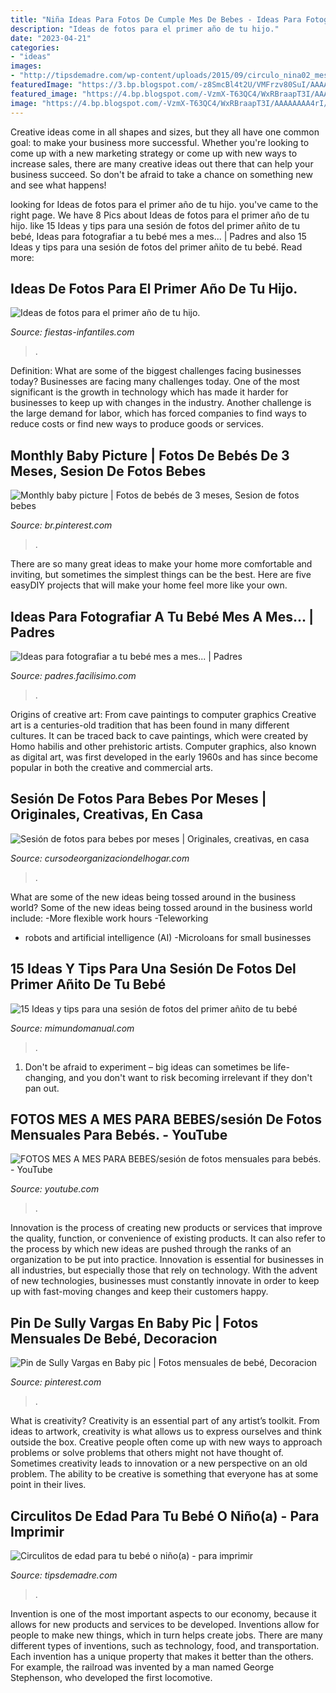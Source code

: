 ```yaml
---
title: "Niña Ideas Para Fotos De Cumple Mes De Bebes - Ideas Para Fotografiar A Tu Bebé Mes A Mes..."
description: "Ideas de fotos para el primer año de tu hijo."
date: "2023-04-21"
categories:
- "ideas"
images:
- "http://tipsdemadre.com/wp-content/uploads/2015/09/circulo_nina02_meses.jpg"
featuredImage: "https://3.bp.blogspot.com/-z8SmcBl4t2U/VMFrzv80SuI/AAAAAAAAA6I/pI0QuqD8UcM/s900/080912_Monthly-Baby-Photos-1-Year-Collage-e1344525949878.jpg"
featured_image: "https://4.bp.blogspot.com/-VzmX-T63QC4/WxRBraapT3I/AAAAAAAA4rI/wjbDPwIRgFAq3Omm9WXJvI7zPbTHQSGOgCLcBGAs/s320/ideas-para-tomar-fotos-a-tu-bebe-cumple-mes5.jpg"
image: "https://4.bp.blogspot.com/-VzmX-T63QC4/WxRBraapT3I/AAAAAAAA4rI/wjbDPwIRgFAq3Omm9WXJvI7zPbTHQSGOgCLcBGAs/s320/ideas-para-tomar-fotos-a-tu-bebe-cumple-mes5.jpg"
---
```



Creative ideas come in all shapes and sizes, but they all have one common goal: to make your business more successful. Whether you're looking to come up with a new marketing strategy or come up with new ways to increase sales, there are many creative ideas out there that can help your business succeed. So don't be afraid to take a chance on something new and see what happens!

	

		
looking for Ideas de fotos para el primer año de tu hijo. you've came to the right page. We have 8 Pics about Ideas de fotos para el primer año de tu hijo. like 15 Ideas y tips para una sesión de fotos del primer añito de tu bebé, Ideas para fotografiar a tu bebé mes a mes... | Padres and also 15 Ideas y tips para una sesión de fotos del primer añito de tu bebé. Read more:
		
    
## Ideas De Fotos Para El Primer Año De Tu Hijo.

<img loading=lazy src="http://fiestas-infantiles.com/wp-content/uploads/2012/07/primer-cumpleanos-del-bebe.jpg" onerror="this.onerror=null;this.src='https://tse4.mm.bing.net/th?id=OIP.hhlEE15MgpNT7tcgQKgnUAHaLj&amp;pid=15.1';" alt="Ideas de fotos para el primer año de tu hijo.">

_Source: fiestas-infantiles.com_

>. 

	

Definition: What are some of the biggest challenges facing businesses today?
Businesses are facing many challenges today. One of the most significant is the growth in technology which has made it harder for businesses to keep up with changes in the industry. Another challenge is the large demand for labor, which has forced companies to find ways to reduce costs or find new ways to produce goods or services.

    
## Monthly Baby Picture | Fotos De Bebés De 3 Meses, Sesion De Fotos Bebes

<img loading=lazy src="https://i.pinimg.com/736x/2e/de/46/2ede46ce07ed1a26e67e527ce1ed6bb2.jpg" onerror="this.onerror=null;this.src='https://tse2.mm.bing.net/th?id=OIP.xb4QzBRl0NNKA_Kvy5VhzgHaLL&amp;pid=15.1';" alt="Monthly baby picture | Fotos de bebés de 3 meses, Sesion de fotos bebes">

_Source: br.pinterest.com_

>. 

	

There are so many great ideas to make your home more comfortable and inviting, but sometimes the simplest things can be the best. Here are five easyDIY projects that will make your home feel more like your own.

    
## Ideas Para Fotografiar A Tu Bebé Mes A Mes... | Padres

<img loading=lazy src="https://3.bp.blogspot.com/-z8SmcBl4t2U/VMFrzv80SuI/AAAAAAAAA6I/pI0QuqD8UcM/s900/080912_Monthly-Baby-Photos-1-Year-Collage-e1344525949878.jpg" onerror="this.onerror=null;this.src='https://tse1.mm.bing.net/th?id=OIP.aaDDJd3-z0pjfZcESp6FPwAAAA&amp;pid=15.1';" alt="Ideas para fotografiar a tu bebé mes a mes... | Padres">

_Source: padres.facilisimo.com_

>. 

	

Origins of creative art: From cave paintings to computer graphics
Creative art is a centuries-old tradition that has been found in many different cultures. It can be traced back to cave paintings, which were created by Homo habilis and other prehistoric artists. Computer graphics, also known as digital art, was first developed in the early 1960s and has since become popular in both the creative and commercial arts.

    
## Sesión De Fotos Para Bebes Por Meses | Originales, Creativas, En Casa

<img loading=lazy src="https://cursodeorganizaciondelhogar.com/wp-content/uploads/2017/08/ideas-para-la-fotografía-que-enmarca-los-primeros-doce-meses-del-bebe-8.jpg" onerror="this.onerror=null;this.src='https://tse1.mm.bing.net/th?id=OIP.3tui6diBMlBuU9AhaemKnAHaLV&amp;pid=15.1';" alt="Sesión de fotos para bebes por meses | Originales, creativas, en casa">

_Source: cursodeorganizaciondelhogar.com_

>. 

	

What are some of the new ideas being tossed around in the business world?
Some of the new ideas being tossed around in the business world include: 
-More flexible work hours 
-Teleworking 
- robots and artificial intelligence (AI) 
-Microloans for small businesses

    
## 15 Ideas Y Tips Para Una Sesión De Fotos Del Primer Añito De Tu Bebé

<img loading=lazy src="https://4.bp.blogspot.com/-VzmX-T63QC4/WxRBraapT3I/AAAAAAAA4rI/wjbDPwIRgFAq3Omm9WXJvI7zPbTHQSGOgCLcBGAs/s320/ideas-para-tomar-fotos-a-tu-bebe-cumple-mes5.jpg" onerror="this.onerror=null;this.src='https://tse4.mm.bing.net/th?id=OIP.TedBKxDMXS6WAK2-qWxL_AAAAA&amp;pid=15.1';" alt="15 Ideas y tips para una sesión de fotos del primer añito de tu bebé">

_Source: mimundomanual.com_

>. 

	

1. Don't be afraid to experiment – big ideas can sometimes be life-changing, and you don't want to risk becoming irrelevant if they don't pan out.

    
## FOTOS MES A MES PARA BEBES/sesión De Fotos Mensuales Para Bebés. - YouTube

<img loading=lazy src="https://i.ytimg.com/vi/AaLO7wa5aP8/maxresdefault.jpg" onerror="this.onerror=null;this.src='https://tse2.mm.bing.net/th?id=OIP.k2AX3U942H3B7V3cpl75hAHaEK&amp;pid=15.1';" alt="FOTOS MES A MES PARA BEBES/sesión de fotos mensuales para bebés. - YouTube">

_Source: youtube.com_

>. 

	

Innovation is the process of creating new products or services that improve the quality, function, or convenience of existing products. It can also refer to the process by which new ideas are pushed through the ranks of an organization to be put into practice. Innovation is essential for businesses in all industries, but especially those that rely on technology. With the advent of new technologies, businesses must constantly innovate in order to keep up with fast-moving changes and keep their customers happy.

    
## Pin De Sully Vargas En Baby Pic | Fotos Mensuales De Bebé, Decoracion

<img loading=lazy src="https://i.pinimg.com/originals/75/72/68/757268db4361812a728cc0e943ec81f3.jpg" onerror="this.onerror=null;this.src='https://tse3.mm.bing.net/th?id=OIP.Wg6sX944DtXax0hOI6htfQHaJ4&amp;pid=15.1';" alt="Pin de Sully Vargas en Baby pic | Fotos mensuales de bebé, Decoracion">

_Source: pinterest.com_

>. 

	

What is creativity?
Creativity is an essential part of any artist’s toolkit. From ideas to artwork, creativity is what allows us to express ourselves and think outside the box. Creative people often come up with new ways to approach problems or solve problems that others might not have thought of. Sometimes creativity leads to innovation or a new perspective on an old problem. The ability to be creative is something that everyone has at some point in their lives.

    
## Circulitos De Edad Para Tu Bebé O Niño(a) - Para Imprimir

<img loading=lazy src="http://tipsdemadre.com/wp-content/uploads/2015/09/circulo_nina02_meses.jpg" onerror="this.onerror=null;this.src='https://tse4.mm.bing.net/th?id=OIP.KhF5REATEfkEQ5zbY_UfAQHaJl&amp;pid=15.1';" alt="Circulitos de edad para tu bebé o niño(a) - para imprimir">

_Source: tipsdemadre.com_

>. 

	

Invention is one of the most important aspects to our economy, because it allows for new products and services to be developed. Inventions allow for people to make new things, which in turn helps create jobs. There are many different types of inventions, such as technology, food, and transportation. Each invention has a unique property that makes it better than the others. For example, the railroad was invented by a man named George Stephenson, who developed the first locomotive.

